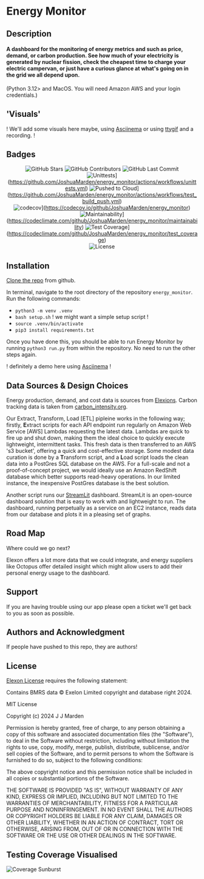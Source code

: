 # Energy Monitor

## Description
#### A dashboard for the monitoring of energy metrics and such as price, demand, or carbon production. See how much of your electricity is generated by nuclear fission, check the cheapest time to charge your electric campervan, or just have a curious glance at what's going on in the grid we all depend upon.

(Python 3.12> and MacOS. You will need Amazon AWS and your login credentials.)

## 'Visuals'
! We'll add some visuals here maybe, using [Asciinema](https://asciinema.org/) or using [ttygif](https://github.com/icholy/ttygif) and a recording. !

## Badges

<div align="center">

![GitHub Stars](https://img.shields.io/github/stars/JoshuaMarden/energy_monitor.svg?style=social&label=Star) ![GitHub Contributors](https://img.shields.io/github/contributors/JoshuaMarden/energy_monitor) ![GitHub Last Commit](https://img.shields.io/github/last-commit/JoshuaMarden/energy_monitor)<br>![Unittests](https://github.com/JoshuaMarden/energy_monitor/actions/workflows/unittests.yml/badge.svg)](https://github.com/JoshuaMarden/energy_monitor/actions/workflows/unittests.yml) ![Pushed to Cloud](https://github.com/JoshuaMarden/energy_monitor/actions/workflows/test_build_push.yml/badge.svg)](https://github.com/JoshuaMarden/energy_monitor/actions/workflows/test_build_push.yml)<br>![codecov](https://codecov.io/github/JoshuaMarden/energy_monitor/graph/badge.svg?token=5CLXJXIEE8)](https://codecov.io/github/JoshuaMarden/energy_monitor) ![Maintainability](https://api.codeclimate.com/v1/badges/2b5506b2c460c017238e/maintainability)](https://codeclimate.com/github/JoshuaMarden/energy_monitor/maintainability) ![Test Coverage](https://api.codeclimate.com/v1/badges/2b5506b2c460c017238e/test_coverage)](https://codeclimate.com/github/JoshuaMarden/energy_monitor/test_coverage)<br>![License](https://img.shields.io/github/license/JoshuaMarden/energy_monitor)

</div>



## Installation
[Clone the repo](https://docs.github.com/en/repositories/creating-and-managing-repositories/cloning-a-repository) from github.

In terminal, navigate to the root directory of the repository `energy_monitor`.
Run the following commands:
- `python3 -m venv .venv`
- `bash setup.sh` ! we might want a simple setup script !
- `source .venv/bin/activate`
- `pip3 install requirements.txt`

Once you have done this, you should be able to run Energy Monitor by running `python3 run.py` from within the repository. No need to run the other steps again.

! definitely a demo here using [Asciinema](https://asciinema.org/) ! 

## Data Sources & Design Choices

Energy production, demand, and cost data is sources from [Elexions](https://bmrs.elexon.co.uk/remit). Carbon tracking data is taken from [carbon_intensity.org](https://api.carbonintensity.org.uk/). 

Our Extract, Transform, Load [ETL] pipleine works in the following way; firstly, **E**xtract scripts for each API endpoint run regularly on Amazon Web Service [AWS] Lambdas requesting the latest data. Lambdas are quick to fire up and shut down, making them the ideal choice to quickly execute lightweight, intermittent tasks. This fresh data is then transferred to an AWS 's3 bucket', offering a quick and cost-effective storage. Some modest data curation is done by a **T**ransform script, and a **L**oad script loads the clean data into a PostGres SQL database on the AWS. For a full-scale and not a proof-of-concept project, we would ideally use an Amazon RedShift database which better supports read-heavy operations. In our limited instance, the inexpensive PostGres database is the best solution.

Another script runs our [StreamLit](https://streamlit.io) dashboard. StreamLit is an open-source dashboard solution that is easy to work with and lightweight to run. The dashboard, running perpetually as a service on an EC2 instance, reads data from our database and plots it in a pleasing set of graphs.

## Road Map

Where could we go next?

Elexon offers a lot more data that we could integrate, and energy suppliers like Octopus offer detailed insight which might allow users to add their personal energy usage to the dashboard.

## Support

If you are having trouble using our app please open a ticket we'll get back to you as soon as possible. 

## Authors and Acknowledgment

If people have pushed to this repo, they are authors!


## License

[Elexon License](https://www.elexon.co.uk/data/balancing-mechanism-reporting-agent/copyright-licence-bmrs-data/) requires the following statement: 

Contains BMRS data © Exelon Limited copyright and database right 2024.


MIT License

Copyright (c) 2024 J J Marden

Permission is hereby granted, free of charge, to any person obtaining a copy
of this software and associated documentation files (the "Software"), to deal
in the Software without restriction, including without limitation the rights
to use, copy, modify, merge, publish, distribute, sublicense, and/or sell
copies of the Software, and to permit persons to whom the Software is
furnished to do so, subject to the following conditions:

The above copyright notice and this permission notice shall be included in all
copies or substantial portions of the Software.

THE SOFTWARE IS PROVIDED "AS IS", WITHOUT WARRANTY OF ANY KIND, EXPRESS OR
IMPLIED, INCLUDING BUT NOT LIMITED TO THE WARRANTIES OF MERCHANTABILITY,
FITNESS FOR A PARTICULAR PURPOSE AND NONINFRINGEMENT. IN NO EVENT SHALL THE
AUTHORS OR COPYRIGHT HOLDERS BE LIABLE FOR ANY CLAIM, DAMAGES OR OTHER
LIABILITY, WHETHER IN AN ACTION OF CONTRACT, TORT OR OTHERWISE, ARISING FROM,
OUT OF OR IN CONNECTION WITH THE SOFTWARE OR THE USE OR OTHER DEALINGS IN THE
SOFTWARE.

## Testing Coverage Visualised

![Coverage Sunburst](https://codecov.io/github/JoshuaMarden/energy_monitor/graphs/sunburst.svg?token=5CLXJXIEE8)
